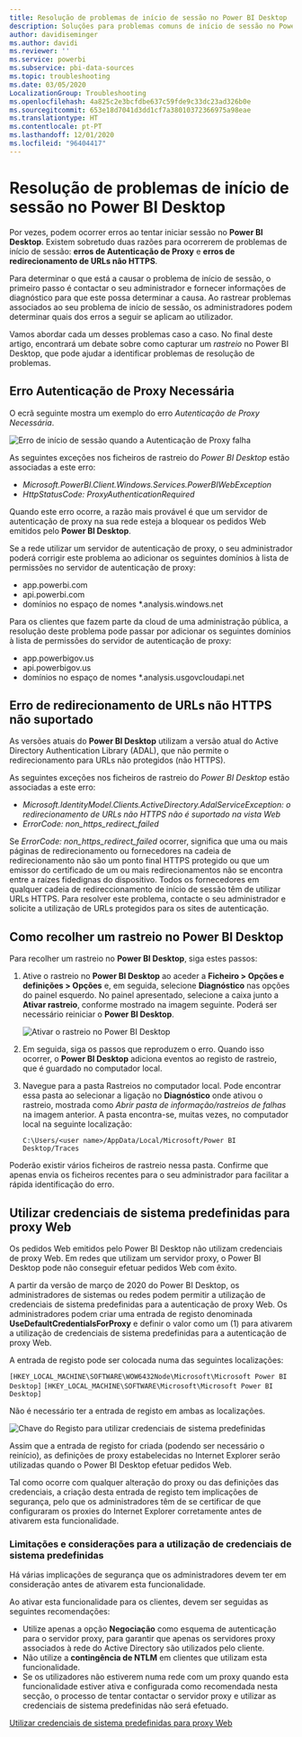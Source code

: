 ```yaml
---
title: Resolução de problemas de início de sessão no Power BI Desktop
description: Soluções para problemas comuns de início de sessão no Power BI Desktop
author: davidiseminger
ms.author: davidi
ms.reviewer: ''
ms.service: powerbi
ms.subservice: pbi-data-sources
ms.topic: troubleshooting
ms.date: 03/05/2020
LocalizationGroup: Troubleshooting
ms.openlocfilehash: 4a825c2e3bcfdbe637c59fde9c33dc23ad326b0e
ms.sourcegitcommit: 653e18d7041d3dd1cf7a38010372366975a98eae
ms.translationtype: HT
ms.contentlocale: pt-PT
ms.lasthandoff: 12/01/2020
ms.locfileid: "96404417"
---
```

# <a name="troubleshooting-sign-in-for-power-bi-desktop"></a>Resolução de problemas de início de sessão no Power BI Desktop
Por vezes, podem ocorrer erros ao tentar iniciar sessão no **Power BI Desktop**. Existem sobretudo duas razões para ocorrerem de problemas de início de sessão: **erros de Autenticação de Proxy** e **erros de redirecionamento de URLs não HTTPS**. 

Para determinar o que está a causar o problema de início de sessão, o primeiro passo é contactar o seu administrador e fornecer informações de diagnóstico para que este possa determinar a causa. Ao rastrear problemas associados ao seu problema de início de sessão, os administradores podem determinar quais dos erros a seguir se aplicam ao utilizador. 

Vamos abordar cada um desses problemas caso a caso. No final deste artigo, encontrará um debate sobre como capturar um *rastreio* no Power BI Desktop, que pode ajudar a identificar problemas de resolução de problemas.


## <a name="proxy-authentication-required-error"></a>Erro Autenticação de Proxy Necessária

O ecrã seguinte mostra um exemplo do erro *Autenticação de Proxy Necessária*.

![Erro de início de sessão quando a Autenticação de Proxy falha](media/desktop-troubleshooting-sign-in/desktop-tshoot-sign-in_01.png)

As seguintes exceções nos ficheiros de rastreio do *Power BI Desktop* estão associadas a este erro:

* *Microsoft.PowerBI.Client.Windows.Services.PowerBIWebException*
* *HttpStatusCode: ProxyAuthenticationRequired*

Quando este erro ocorre, a razão mais provável é que um servidor de autenticação de proxy na sua rede esteja a bloquear os pedidos Web emitidos pelo **Power BI Desktop**. 

Se a rede utilizar um servidor de autenticação de proxy, o seu administrador poderá corrigir este problema ao adicionar os seguintes domínios à lista de permissões no servidor de autenticação de proxy:

* app.powerbi.com
* api.powerbi.com
* domínios no espaço de nomes *.analysis.windows.net

Para os clientes que fazem parte da cloud de uma administração pública, a resolução deste problema pode passar por adicionar os seguintes domínios à lista de permissões do servidor de autenticação de proxy:

* app.powerbigov.us
* api.powerbigov.us
* domínios no espaço de nomes *.analysis.usgovcloudapi.net

## <a name="non-https-url-redirect-not-supported-error"></a>Erro de redirecionamento de URLs não HTTPS não suportado

As versões atuais do **Power BI Desktop** utilizam a versão atual do Active Directory Authentication Library (ADAL), que não permite o redirecionamento para URLs não protegidos (não HTTPS). 

As seguintes exceções nos ficheiros de rastreio do *Power BI Desktop* estão associadas a este erro:

* *Microsoft.IdentityModel.Clients.ActiveDirectory.AdalServiceException: o redirecionamento de URLs não HTTPS não é suportado na vista Web*
* *ErrorCode: non_https_redirect_failed*

Se *ErrorCode: non_https_redirect_failed* ocorrer, significa que uma ou mais páginas de redirecionamento ou fornecedores na cadeia de redirecionamento não são um ponto final HTTPS protegido ou que um emissor do certificado de um ou mais redirecionamentos não se encontra entre a raízes fidedignas do dispositivo. Todos os fornecedores em qualquer cadeia de redireccionamento de início de sessão têm de utilizar URLs HTTPS. Para resolver este problema, contacte o seu administrador e solicite a utilização de URLs protegidos para os sites de autenticação. 

## <a name="how-to-collect-a-trace-in-power-bi-desktop"></a>Como recolher um rastreio no Power BI Desktop

Para recolher um rastreio no **Power BI Desktop**, siga estes passos:

1. Ative o rastreio no **Power BI Desktop** ao aceder a **Ficheiro > Opções e definições > Opções** e, em seguida, selecione **Diagnóstico** nas opções do painel esquerdo. No painel apresentado, selecione a caixa junto a **Ativar rastreio**, conforme mostrado na imagem seguinte. Poderá ser necessário reiniciar o **Power BI Desktop**.
   
   ![Ativar o rastreio no Power BI Desktop](media/desktop-troubleshooting-sign-in/desktop-tshoot-sign-in_02.png)

2. Em seguida, siga os passos que reproduzem o erro. Quando isso ocorrer, o **Power BI Desktop** adiciona eventos ao registo de rastreio, que é guardado no computador local.

3. Navegue para a pasta Rastreios no computador local. Pode encontrar essa pasta ao selecionar a ligação no **Diagnóstico** onde ativou o rastreio, mostrada como *Abrir pasta de informação/rastreios de falhas* na imagem anterior. A pasta encontra-se, muitas vezes, no computador local na seguinte localização:

    `C:\Users/<user name>/AppData/Local/Microsoft/Power BI Desktop/Traces`

Poderão existir vários ficheiros de rastreio nessa pasta. Confirme que apenas envia os ficheiros recentes para o seu administrador para facilitar a rápida identificação do erro. 


## <a name="using-default-system-credentials-for-web-proxy"></a>Utilizar credenciais de sistema predefinidas para proxy Web

Os pedidos Web emitidos pelo Power BI Desktop não utilizam credenciais de proxy Web. Em redes que utilizam um servidor proxy, o Power BI Desktop pode não conseguir efetuar pedidos Web com êxito. 

A partir da versão de março de 2020 do Power BI Desktop, os administradores de sistemas ou redes podem permitir a utilização de credenciais de sistema predefinidas para a autenticação de proxy Web. Os administradores podem criar uma entrada de registo denominada **UseDefaultCredentialsForProxy** e definir o valor como um (1) para ativarem a utilização de credenciais de sistema predefinidas para a autenticação de proxy Web.

A entrada de registo pode ser colocada numa das seguintes localizações:

`[HKEY_LOCAL_MACHINE\SOFTWARE\WOW6432Node\Microsoft\Microsoft Power BI Desktop]`
`[HKEY_LOCAL_MACHINE\SOFTWARE\Microsoft\Microsoft Power BI Desktop]`

Não é necessário ter a entrada de registo em ambas as localizações.

![Chave do Registo para utilizar credenciais de sistema predefinidas](media/desktop-troubleshooting-sign-in/desktop-tshoot-sign-in-03.png)

Assim que a entrada de registo for criada (podendo ser necessário o reinício), as definições de proxy estabelecidas no Internet Explorer serão utilizadas quando o Power BI Desktop efetuar pedidos Web. 

Tal como ocorre com qualquer alteração do proxy ou das definições das credenciais, a criação desta entrada de registo tem implicações de segurança, pelo que os administradores têm de se certificar de que configuraram os proxies do Internet Explorer corretamente antes de ativarem esta funcionalidade.         

### <a name="limitations-and-considerations-for-using-default-system-credentials"></a>Limitações e considerações para a utilização de credenciais de sistema predefinidas

Há várias implicações de segurança que os administradores devem ter em consideração antes de ativarem esta funcionalidade. 

Ao ativar esta funcionalidade para os clientes, devem ser seguidas as seguintes recomendações:

* Utilize apenas a opção **Negociação** como esquema de autenticação para o servidor proxy, para garantir que apenas os servidores proxy associados à rede do Active Directory são utilizados pelo cliente. 
* Não utilize a **contingência de NTLM** em clientes que utilizam esta funcionalidade.
* Se os utilizadores não estiverem numa rede com um proxy quando esta funcionalidade estiver ativa e configurada como recomendada nesta secção, o processo de tentar contactar o servidor proxy e utilizar as credenciais de sistema predefinidas não será efetuado.


[Utilizar credenciais de sistema predefinidas para proxy Web](#using-default-system-credentials-for-web-proxy)

